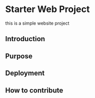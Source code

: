 # Starter Web Project

this is a simple website project

## Introduction

## Purpose

## Deployment

## How to contribute

